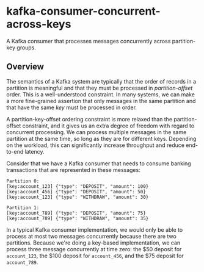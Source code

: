 # kafka-consumer-concurrent-across-keys

A Kafka consumer that processes messages concurrently across partition-key groups.


## Overview

The semantics of a Kafka system are typically that the order of records in a partition is meaningful and that they
must be processed in *partition-offset* order. This is a well-understood constraint. In many systems, we can make a
more fine-grained assertion that only messages in the same partition and that have the same *key* must be processed
in order.

A partition-key-offset ordering constraint is more relaxed than the partition-offset constraint, and it gives us an
extra degree of freedom with regard to concurrent processing. We can process multiple messages in the same partition at
the same time, so long as they are for different keys. Depending on the workload, this can significantly increase
throughput and reduce end-to-end latency.

Consider that we have a Kafka consumer that needs to consume banking transactions that are represented in these
messages:

```text
Partition 0:
[key:account_123] {"type": "DEPOSIT", "amount": 100}
[key:account_456] {"type": "DEPOSIT", "amount": 50}
[key:account_123] {"type": "WITHDRAW", "amount": 30}
```

```text
Partition 1:
[key:account_789] {"type": "DEPOSIT", "amount": 75}
[key:account_789] {"type": "WITHDRAW", "amount": 35}
```

In a typical Kafka consumer implementation, we would only be able to process at most two messages concurrently because
there are two partitions. Because we're doing a key-based implementation, we can process three message concurrently at
time zero: the $50 deposit for `account_123`, the $100 deposit for `account_456`, and the $75 deposit for `account_789`.
